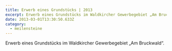 ```yaml
---
title: Erwerb eines Grundstücks | 2013
excerpt: Erwerb eines Grundstücks im Waldkircher Gewerbegebiet „Am Bruckwald“.
date: 2013-03-01T13:30:50.633Z
category:
  - meilensteine
---
```

Erwerb eines Grundstücks im Waldkircher Gewerbegebiet „Am Bruckwald“.
